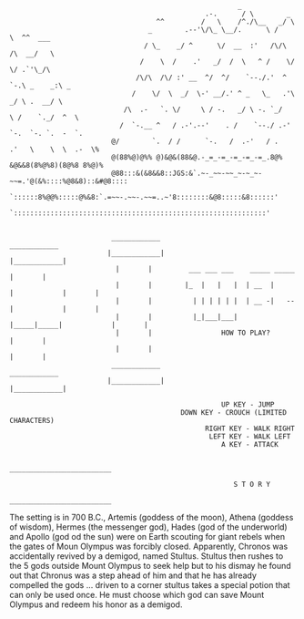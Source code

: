                                             
        
                                                            _
                                                    .-.      / \        _
                                        ^^         /   \    /^./\__   _/ \
                                      _        .--'\/\_ \__/.      \ /    \  ^^  ___
                                     / \_    _/ ^      \/  __  :'   /\/\  /\  __/   \
                                    /    \  /    .'   _/  /  \   ^ /    \/  \/ .`'\_/\
                                   /\/\  /\/ :' __  ^/  ^/    `--./.'  ^  `-.\ _    _:\ _
                                  /    \/  \  _/  \-' __/.' ^ _   \_   .'\   _/ \ .  __/ \
                                /\  .-   `. \/     \ / -.   _/ \ -. `_/   \ /    `._/  ^  \
                               /  `-.__ ^   / .-'.--'    . /    `--./ .-'  `-.  `-. `.  -  `.
                             @/        `.  / /      `-.   /  .-'   / .   .'   \    \  \  .-  \%
                             @(88%@)@%% @)&@&(88&@.-_=_-=_-=_-=_-=_.8@% &@&&8(8%@%8)(8@%8 8%@)%
                             @88:::&(&8&&8::JGS:&`.~-_~~-~~_~-~_~-~~=.'@(&%::::%@8&8)::&#@8::::
                             `::::::8%@@%:::::@%&8:`.=~~-.~~-.~~=..~'8::::::::&@8:::::&8::::::'
                              `::::::::::::::::::::::::::::::::::::::::::::::::::::::::::::::'
    

                             ____________                                             ____________
                            |____________|                                           |____________|
                              |       |         ___ ___ ___    _____ _____             |       |  
                              |       |        |_  |   |   |  | __  |     |            |       |  
                              |       |          | | | | | |  | __ -|   --|            |       |      
                              |       |          |_|___|___|  |_____|_____|            |       |    
                              |       |                 HOW TO PLAY?                   |       |  
                              |       |                                                |       |  
                             ____________                                             ____________
                            |____________|                                           |____________|
                            
                                                        UP KEY - JUMP
                                              DOWN KEY - CROUCH (LIMITED CHARACTERS)
                                                    RIGHT KEY - WALK RIGHT        
                                                     LEFT KEY - WALK LEFT
                                                        A KEY - ATTACK
                                                        
                                                   _________________________

                                                           S T O R Y
                                                   _________________________
The setting is in 700 B.C., Artemis (goddess of the moon), Athena (goddess of wisdom), Hermes (the messenger god), Hades (god of the underworld) and Apollo (god od the sun) were on Earth scouting for giant rebels when the gates of Moun Olympus was forcibly closed. Apparently, Chronos was accidentally revived by a demigod, named Stultus. Stultus then rushes to the 5 gods outside Mount Olympus to seek help but to his dismay he found out that Chronus was a step ahead of him and that he has already compelled the gods ... driven to a corner stultus takes a special potion that can only be used once. He must choose which  god can save Mount Olympus and redeem his honor as a demigod.
        
